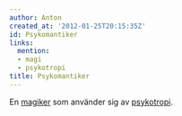 ```yaml
---
author: Anton
created_at: '2012-01-25T20:15:35Z'
id: Psykomantiker
links:
  mention:
  - magi
  - psykotropi
title: Psykomantiker
---
```


En [magiker] som använder sig av [psykotropi].

  [magiker]: magi
  [psykotropi]: psykotropi
